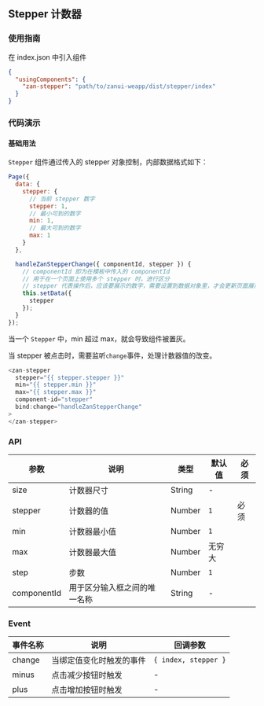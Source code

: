 ## Stepper 计数器

### 使用指南
在 index.json 中引入组件
```json
{
  "usingComponents": {
    "zan-stepper": "path/to/zanui-weapp/dist/stepper/index"
  }
}
```

### 代码演示

#### 基础用法
`Stepper` 组件通过传入的 stepper 对象控制，内部数据格式如下：
```js
Page({
  data: {
    stepper: {
      // 当前 stepper 数字
      stepper: 1,
      // 最小可到的数字
      min: 1,
      // 最大可到的数字
      max: 1
    }
  },

  handleZanStepperChange({ componentId, stepper }) {
    // componentId 即为在模板中传入的 componentId
    // 用于在一个页面上使用多个 stepper 时，进行区分
    // stepper 代表操作后，应该要展示的数字，需要设置到数据对象里，才会更新页面展示
    this.setData({
      stepper
    });
  }
});
```

当一个 `Stepper` 中，min 超过 max，就会导致组件被置灰。

当 stepper 被点击时，需要监听`change`事件，处理计数器值的改变。

```js
<zan-stepper
  stepper="{{ stepper.stepper }}"
  min="{{ stepper.min }}"
  max="{{ stepper.max }}"
  component-id="stepper"
  bind:change="handleZanStepperChange"
>
</zan-stepper>
```

### API

| 参数       | 说明      | 类型       | 默认值       | 必须      |
|-----------|-----------|-----------|-------------|-------------|
| size | 计数器尺寸 | String | - | |
| stepper | 计数器的值 | Number | `1` | 必须 |
| min | 计数器最小值 | Number | `1` | |
| max | 计数器最大值 | Number | 无穷大 | |
| step | 步数 | Number | `1` | |
| componentId | 用于区分输入框之间的唯一名称 | String | - | |

### Event

| 事件名称       | 说明      | 回调参数       |
|-----------|-----------|-----------|
| change | 当绑定值变化时触发的事件 | `{ index, stepper }` |
| minus | 点击减少按钮时触发 | - |
| plus | 点击增加按钮时触发 | - |
